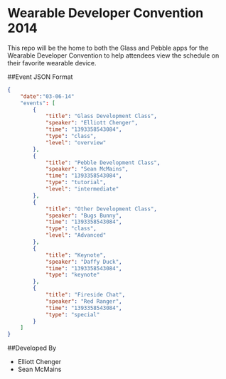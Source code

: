 Wearable Developer Convention 2014
==================================

This repo will be the home to both the Glass and Pebble apps for the Wearable Developer Convention to help attendees view the schedule on their favorite wearable device. 

##Event JSON Format
```json
{
    "date":"03-06-14"
    "events": [
        {
            "title": "Glass Development Class",
            "speaker": "Elliott Chenger",
            "time": "1393358543084",
            "type": "class",
            "level": "overview"
        },
        {
            "title": "Pebble Development Class",
            "speaker": "Sean McMains",
            "time": "1393358543084",
            "type": "tutorial",
            "level": "intermediate"
        },
        {
            "title": "Other Development Class",
            "speaker": "Bugs Bunny",
            "time": "1393358543084",
            "type": "class",
            "level": "Advanced"
        },
        {
            "title": "Keynote",
            "speaker": "Daffy Duck",
            "time": "1393358543084",
            "type": "keynote"
        },
        {
            "title": "Fireside Chat",
            "speaker": "Red Ranger",
            "time": "1393358543084",
            "type": "special"
        }
    ]
}
```

##Developed By
- Elliott Chenger
- Sean McMains
